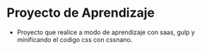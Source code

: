 # Proyecto de Aprendizaje
- Proyecto que realice a modo de aprendizaje con saas, gulp y minificando el codigo css con cssnano.